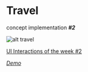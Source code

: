 # Travel
concept implementation ***#2***

![alt travel](https://cdn-images-1.medium.com/max/800/1*qsUuLnbyD3jwYJ13Lqyrug.gif)

<a href="https://medium.muz.li/ui-interactions-of-the-week-120-c0b2e5199df0" target="_blank">UI Interactions of the week #2</a>

<em><a href="https://aakashrajur.github.io/imdb-top-11/" target="_blank">Demo</a></em>